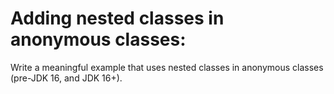 # Adding nested classes in anonymous classes:

Write a meaningful example that uses nested classes in anonymous classes (pre-JDK 16, and JDK 16+).